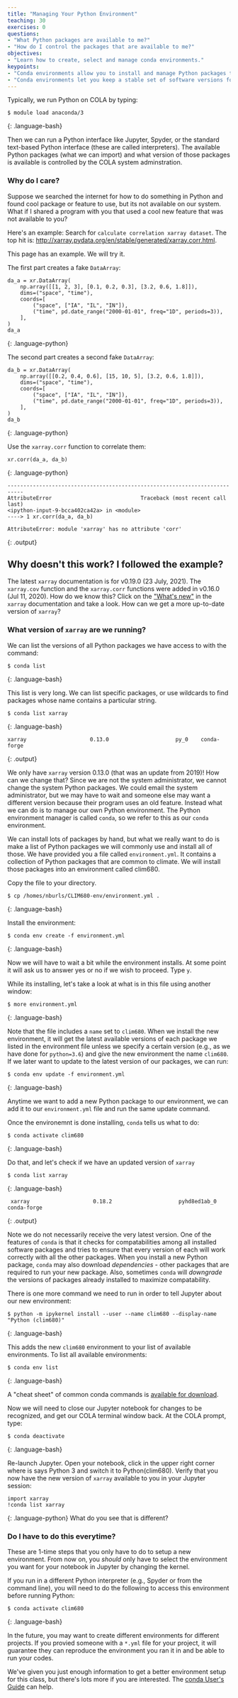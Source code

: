 ```yaml
---
title: "Managing Your Python Environment"
teaching: 30
exercises: 0
questions:
- "What Python packages are available to me?"
- "How do I control the packages that are available to me?"
objectives: 
- "Learn how to create, select and manage conda environments."
keypoints:
- "Conda environments allow you to install and manage Python packages to suit your needs." 
- "Conda environments let you keep a stable set of software versions for your projects, so that code remains functional and backwards-compatible."
---
```


Typically, we run Python on COLA by typing:

~~~
$ module load anaconda/3
~~~
{: .language-bash}

Then we can run a Python interface like Jupyter, Spyder, or the standard text-based Python interface (these are called interpreters).
The available Python packages (what we can import) and what version of those packages is available is controlled by the COLA system adminstration.

### Why do I care?

Suppose we searched the internet for how to do something in Python and found cool package or feature to use, but its not available on our system.  What if I shared a program with you that used a cool new feature that was not available to you? 

Here's an example: Search for `calculate correlation xarray dataset`. The top hit is: http://xarray.pydata.org/en/stable/generated/xarray.corr.html.

This page has an example. We will try it.

The first part creates a fake `DataArray`:

~~~
da_a = xr.DataArray(
    np.array([[1, 2, 3], [0.1, 0.2, 0.3], [3.2, 0.6, 1.8]]),
    dims=("space", "time"),
    coords=[
        ("space", ["IA", "IL", "IN"]),
        ("time", pd.date_range("2000-01-01", freq="1D", periods=3)),
    ],
)
da_a
~~~
{: .language-python}

The second part creates a second fake `DataArray`:

~~~
da_b = xr.DataArray(
    np.array([[0.2, 0.4, 0.6], [15, 10, 5], [3.2, 0.6, 1.8]]),
    dims=("space", "time"),
    coords=[
        ("space", ["IA", "IL", "IN"]),
        ("time", pd.date_range("2000-01-01", freq="1D", periods=3)),
    ],
)
da_b
~~~
{: .language-python}

Use the `xarray.corr` function to correlate them:
~~~
xr.corr(da_a, da_b)
~~~
{: .language-python}

~~~
---------------------------------------------------------------------------
AttributeError                            Traceback (most recent call last)
<ipython-input-9-bcca402ca42a> in <module>
----> 1 xr.corr(da_a, da_b)

AttributeError: module 'xarray' has no attribute 'corr'
~~~
{: .output}

## Why doesn't this work?  I followed the example?

The latest `xarray` documentation is for v0.19.0 (23 July, 2021).  The `xarray.cov` function and the `xarray.corr` functions were added in v0.16.0 (Jul 11, 2020).  How do we know this?  Click on the ["What's new"](http://xarray.pydata.org/en/stable/whats-new.html#v0-16-0-2020-07-11) in the `xarray` documentation and take a look.  How can we get a more up-to-date version of `xarray`?

### What version of `xarray` are we running?

We can list the versions of all Python packages we have access to with the command:
~~~
$ conda list
~~~
{: .language-bash}

This list is very long.  We can list specific packages, or use wildcards to find packages whose name contains a particular string.
~~~
$ conda list xarray
~~~
{: .language-bash}

~~~
xarray                    0.13.0                     py_0    conda-forge
~~~
{: .output}

We only have `xarray` version 0.13.0 (that was an update from 2019)!  How can we change that?  Since we are not the system administrator, we cannot change the system Python packages. We could email the system administrator, but we may have to wait and someone else may want a different version because their program uses an old feature.  Instead what we can do is to manage our own Python environment. The Python environment manager is called `conda`, so we refer to this as our `conda` environment.

We can install lots of packages by hand, but what we really want to do is make a list of Python packages we will commonly use and install all of those.  We have provided you a file called `environment.yml`.  It contains a collection of Python packages that are common to climate.  We will install those packages into an environment called clim680.  

Copy the file to your directory.
~~~
$ cp /homes/nburls/CLIM680-env/environment.yml .
~~~
{: .language-bash}

Install the environment:
~~~
$ conda env create -f environment.yml
~~~
{: .language-bash}

Now we will have to wait a bit while the environment installs. At some point it will ask us to answer yes or no if we wish to proceed. Type `y`.

While its installing, let's take a look at what is in this file using another window:
~~~
$ more environment.yml
~~~
{: .language-bash}

Note that the file includes a `name` set to `clim680`. 
When we install the new environment, it will get the latest available versions of each package we listed in the environment file unless we specify a certain version (e.g., as we have done for `python=3.6`) and give the new environment the name `clim680`. 
If we later want to update to the latest version of our packages, we can run:

~~~
$ conda env update -f environment.yml
~~~
{: .language-bash}

Anytime we want to add a new Python package to our environment, we can add it to our `environment.yml` file and run the same update command.

Once the environemnt is done installing, `conda` tells us what to do:
~~~
$ conda activate clim680
~~~
{: .language-bash}

Do that, and let's check if we have an updated version of `xarray`
~~~
$ conda list xarray
~~~
{: .language-bash}

~~~
 xarray                    0.18.2                     pyhd8ed1ab_0    conda-forge
~~~
{: .output}

Note we do not necessarily receive the very latest version. 
One of the features of `conda` is that it checks for compatabilities among all installed software packages and tries to ensure that every version of each 
will work correctly with all the other packages. 
When you install a new Python package, `conda` may also download _dependencies_ - other packages that are required to run your new package.
Also, sometimes `conda` will _downgrade_ the versions of packages already installed to maximize compatability.

There is one more command we need to run in order to tell Jupyter about our new environment:

~~~
$ python -m ipykernel install --user --name clim680 --display-name "Python (clim680)"
~~~
{: .language-bash}

This adds the new `clim680` environment to your list of available environments. To list all available environments:

~~~
$ conda env list
~~~
{: .language-bash}

A "cheat sheet" of common conda commands is [available for download](https://docs.conda.io/projects/conda/en/latest/user-guide/cheatsheet.html).


Now we will need to close our Jupyter notebook for changes to be recognized, and get our COLA terminal window back.  At the COLA prompt, type:
~~~
$ conda deactivate
~~~
{: .language-bash}

Re-launch Jupyter. Open your notebook, click in the upper right corner where is says Python 3 and switch it to Python(clim680).
Verify that you now have the new version of `xarray` available to you in your Jupyter session:
~~~
import xarray
!conda list xarray
~~~
{: .language-python}
What do you see that is different?

### Do I have to do this everytime? 

These are 1-time steps that you only have to do to setup a new environment. 
From now on, you _should_ only have to select the environment you want for your notebook in Jupyter by changing the kernel. 

If you run in a different Python interpreter (e.g., Spyder or from the command line), you will need to do the following to access this environment before running Python:
~~~
$ conda activate clim680
~~~
{: .language-bash}

In the future, you may want to create different environments for different projects. If you provied someone with a `*.yml` file for your project, it will guarantee they can reproduce the environment you ran it in and be able to run your codes.

We've given you just enough information to get a better environment setup for this class, but there's lots more if you are interested.  The [conda User's Guide](https://docs.conda.io/projects/conda/en/latest/user-guide/tasks/manage-environments.html) can help.
